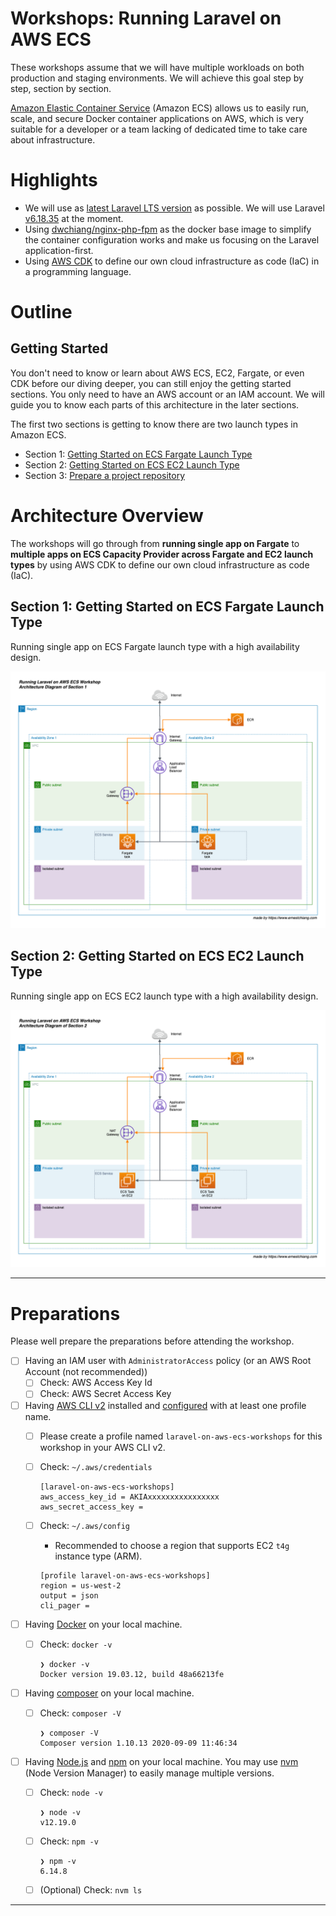 # Workshops: Running Laravel on AWS ECS

These workshops assume that we will have multiple workloads on both production and staging environments. We will achieve this goal step by step, section by section.

[Amazon Elastic Container Service](https://www.ernestchiang.com/en/notes/aws/ecs/) (Amazon ECS) allows us to easily run, scale, and secure Docker container applications on AWS, which is very suitable for a developer or a team lacking of dedicated time to take care about infrastructure.

# Highlights

- We will use as [latest Laravel LTS version](https://github.com/laravel/laravel/releases) as possible. We will use Laravel [v6.18.35](https://github.com/laravel/laravel/releases/tag/v6.18.35) at the moment.
- Using [dwchiang/nginx-php-fpm](https://hub.docker.com/r/dwchiang/nginx-php-fpm) as the docker base image to simplify the container configuration works and make us focusing on the Laravel application-first.
- Using [AWS CDK](https://www.ernestchiang.com/en/notes/aws/cdk/) to define our own cloud infrastructure as code (IaC) in a programming language.

# Outline

## Getting Started

You don't need to know or learn about AWS ECS, EC2, Fargate, or even CDK before our diving deeper, you can still enjoy the getting started sections. You only need to have an AWS account or an IAM account. We will guide you to know each parts of this architecture in the later sections.

The first two sections is getting to know there are two launch types in Amazon ECS.

- Section 1: [Getting Started on ECS Fargate Launch Type](section-01)
- Section 2: [Getting Started on ECS EC2 Launch Type](section-02)
- Section 3: [Prepare a project repository](section-03)


# Architecture Overview

The workshops will go through from **running single app on Fargate** to **multiple apps on ECS Capacity Provider across Fargate and EC2 launch types** by using AWS CDK to define our own cloud infrastructure as code (IaC).

## Section 1: Getting Started on ECS Fargate Launch Type

Running single app on ECS Fargate launch type with a high availability design.

![](./section-01/images/architecture-diagram-section-1.png)

## Section 2: Getting Started on ECS EC2 Launch Type

Running single app on ECS EC2 launch type with a high availability design.

![](./section-02/images/architecture-diagram-section-2.png)

---

# Preparations

Please well prepare the preparations before attending the workshop.

- [ ] Having an IAM user with `AdministratorAccess` policy (or an AWS Root Account (not recommended))
  - [ ] Check: AWS Access Key Id
  - [ ] Check: AWS Secret Access Key
- [ ] Having [AWS CLI v2](https://docs.aws.amazon.com/cli/latest/userguide/install-cliv2.html) installed and [configured](https://docs.aws.amazon.com/cli/latest/userguide/cli-configure-quickstart.html) with at least one profile name. 
  - [ ] Please create a profile named `laravel-on-aws-ecs-workshops` for this workshop in your AWS CLI v2.
  - [ ] Check: `~/.aws/credentials`

    ```
    [laravel-on-aws-ecs-workshops]
    aws_access_key_id = AKIAxxxxxxxxxxxxxxxx
    aws_secret_access_key =
    ```

  - [ ] Check: `~/.aws/config`
    - Recommended to choose a region that supports EC2 `t4g` instance type (ARM).

    ```
    [profile laravel-on-aws-ecs-workshops]
    region = us-west-2
    output = json
    cli_pager =
    ```

- [ ] Having [Docker](https://docs.docker.com/get-docker/) on your local machine.
  - [ ] Check: `docker -v`

    ```
    ❯ docker -v
    Docker version 19.03.12, build 48a66213fe
    ```

- [ ] Having [composer](https://getcomposer.org/) on your local machine.
  - [ ] Check: `composer -V`

    ```
    ❯ composer -V
    Composer version 1.10.13 2020-09-09 11:46:34
    ```

- [ ] Having [Node.js](https://nodejs.org/en/) and [npm](https://www.npmjs.com/) on your local machine. You may use [nvm](https://github.com/nvm-sh/nvm) (Node Version Manager) to easily manage multiple versions.
  - [ ] Check: `node -v` 

    ```
    ❯ node -v
    v12.19.0
    ```

  - [ ] Check: `npm -v`

    ```
    ❯ npm -v
    6.14.8
    ```

  - [ ] (Optional) Check: `nvm ls`

---

